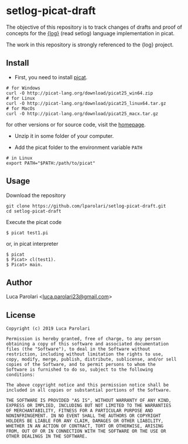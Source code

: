 # setlog-picat-draft

The objective of this repository is to track changes of drafts and proof of concepts for the [{log}](http://people.dmi.unipr.it/gianfranco.rossi/setlog.Home.html) (read setlog)
language implementation in picat.

The work in this repository is strongly referenced to the {log} project.


## Install
- First, you need to install [picat](http://picat-lang.org/).
```
# for Windows
curl -O http://picat-lang.org/download/picat25_win64.zip 
# for Linux
curl -O http://picat-lang.org/download/picat25_linux64.tar.gz
# for MacOs
curl -O http://picat-lang.org/download/picat25_macx.tar.gz
``` 
for other versions or for source code, visit the [homepage](http://picat-lang.org/).

- Unzip it in some folder of your computer.

- Add the picat folder to the environment variable `PATH`
```
# in Linux
export PATH="$PATH:/path/to/picat"
```


## Usage

Download the repository
```
git clone https://github.com/lparolari/setlog-picat-draft.git
cd setlog-picat-draft
```

Execute the picat code
```
$ picat test1.pi
```
or, in picat interpreter
```
$ picat
$ Picat> cl(test1).
$ Picat> main.
```


## Author
Luca Parolari <<luca.parolari23@gmail.com>>


## License
```
Copyright (c) 2019 Luca Parolari

Permission is hereby granted, free of charge, to any person
obtaining a copy of this software and associated documentation
files (the "Software"), to deal in the Software without
restriction, including without limitation the rights to use,
copy, modify, merge, publish, distribute, sublicense, and/or sell
copies of the Software, and to permit persons to whom the
Software is furnished to do so, subject to the following
conditions:

The above copyright notice and this permission notice shall be
included in all copies or substantial portions of the Software.

THE SOFTWARE IS PROVIDED "AS IS", WITHOUT WARRANTY OF ANY KIND,
EXPRESS OR IMPLIED, INCLUDING BUT NOT LIMITED TO THE WARRANTIES
OF MERCHANTABILITY, FITNESS FOR A PARTICULAR PURPOSE AND
NONINFRINGEMENT. IN NO EVENT SHALL THE AUTHORS OR COPYRIGHT
HOLDERS BE LIABLE FOR ANY CLAIM, DAMAGES OR OTHER LIABILITY,
WHETHER IN AN ACTION OF CONTRACT, TORT OR OTHERWISE, ARISING
FROM, OUT OF OR IN CONNECTION WITH THE SOFTWARE OR THE USE OR
OTHER DEALINGS IN THE SOFTWARE.
```